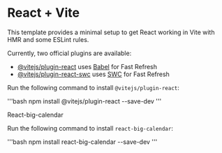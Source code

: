 # React + Vite

This template provides a minimal setup to get React working in Vite with HMR and some ESLint rules.

Currently, two official plugins are available:

- [@vitejs/plugin-react](https://github.com/vitejs/vite-plugin-react/blob/main/packages/plugin-react/README.md) uses [Babel](https://babeljs.io/) for Fast Refresh
- [@vitejs/plugin-react-swc](https://github.com/vitejs/vite-plugin-react-swc) uses [SWC](https://swc.rs/) for Fast Refresh


Run the following command to install `@vitejs/plugin-react`:

'''bash
   npm install @vitejs/plugin-react --save-dev
'''

React-big-calendar

Run the following command to install `react-big-calendar`:

'''bash
   npm install react-big-calendar --save-dev
'''
